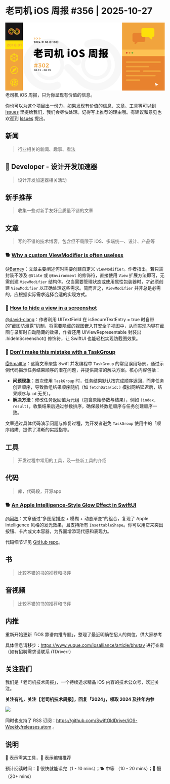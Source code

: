 # 老司机 iOS 周报 #356 | 2025-10-27

![ios-weekly](https://github.com/SwiftOldDriver/iOS-Weekly/blob/master/assets/weekly-header/302.jpg?raw=true)
老司机 iOS 周报，只为你呈现有价值的信息。

你也可以为这个项目出一份力，如果发现有价值的信息、文章、工具等可以到 [Issues](https://github.com/SwiftOldDriver/iOS-Weekly/issues) 里提给我们，我们会尽快处理。记得写上推荐的理由哦。有建议和意见也欢迎到 [Issues](https://github.com/SwiftOldDriver/iOS-Weekly/issues) 提出。

## 新闻

> 行业相关的新闻、趣事、看法

##  Developer - 设计开发加速器

> 设计开发加速器相关活动

## 新手推荐

> 收集一些对新手友好且质量不错的文章

## 文章

> 写的不错的技术博客，包含但不局限于 iOS、多端统一、设计、产品等


### 🐕 [Why a custom ViewModifier is often useless](https://www.swiftwithvincent.com/blog/why-a-custom-viewmodifier-is-often-useless)

[@Barney](https://github.com/BarneyZhaoooo)：文章主要阐述何时需要创建自定义 `ViewModifier`。作者指出，若只需封装不涉及 `@State` 或 `@Environment` 的修饰符，直接使用 `View` 扩展方法即可，无需创建 `ViewModifier` 结构体。仅当需要管理状态或使用属性包装器时，才必须创建 `ViewModifier` 以正确处理这些需求。简而言之，`ViewModifier` 并非总是必需的，应根据实际需求选择合适的实现方式。

### 🐎 [How to hide a view in a screenshot](https://www.swiftwithvincent.com/blog/how-to-hide-a-view-in-a-screenshot)

[@david-clang](https://github.com/david-clang)：作者利用 UITextField 在 isSecureTextEntry = true 时自带的“截图防泄露”机制，将需要隐藏的视图嵌入其安全子视图中，从而实现内容在截图与录屏时自动隐藏的效果，作者还用 UIViewRepresentable 封装出 .hideInScreenshot() 修饰符，让 SwiftUI 也能轻松实现防截图效果。

### 🐎 [Don't make this mistake with a TaskGroup](https://www.swiftwithvincent.com/blog/dont-make-this-mistake-with-a-taskgroup)
[@Smallfly](https://github.com/iostalks)：这篇文章聚焦 Swift 并发编程中 `TaskGroup` 的常见误用场景，通过示例代码揭示任务结果顺序的潜在问题，并提供简洁的解决方案。核心内容包括：

- **问题现象**：首次使用 `TaskGroup` 时，任务结果默认按完成顺序返回，而非任务创建顺序，导致数组结果顺序随机（如 `fetchData(id:)` 模拟网络延迟后，结果顺序与 `id` 无关）。
- **解决方法**：修改任务返回值为元组（包含原始参数与结果），例如 `(index, result)`，收集结果后通过参数排序，确保最终数组顺序与任务创建顺序一致。

文章通过具体代码演示问题与修复过程，为开发者避免 `TaskGroup` 使用中的「顺序陷阱」提供了清晰的实践指导。

## 工具

> 开发过程中常用的工具，及一些新工具的介绍

## 代码

> 库，代码段，开源app

### 🐕 [An Apple Intelligence-Style Glow Effect in SwiftUI](https://livsycode.com/swiftui/an-apple-intelligence-style-glow-effect-in-swiftui/)

[@阿权](https://github.com/bqlin)：文章通过“多图层描边 + 模糊 + 动态渐变”的组合，复现了 Apple Intelligence 风格的发光效果，且支持所有 `InsettableShape`。你可以用它来突出按钮、卡片或文本容器，为界面增添现代感和表现力。

代码细节详见 [GitHub repo](https://github.com/Livsy90/IntelligenceGlow/tree/main)。

## 书

> 比较不错的书的推荐和书评

## 音视频

> 比较不错的书的推荐和书评

## 内推

重新开始更新「iOS 靠谱内推专题」，整理了最近明确在招人的岗位，供大家参考

具体信息请移步：https://www.yuque.com/iosalliance/article/bhutav 进行查看（如有招聘需求请联系 iTDriverr）

## 关注我们

我们是「老司机技术周报」，一个持续追求精品 iOS 内容的技术公众号，欢迎关注。

**关注有礼，关注【老司机技术周报】，回复「2024」，领取 2024 及往年内参**

![](https://github.com/SwiftOldDriver/iOS-Weekly/blob/master/assets/qrcode_for_wechat.jpg?raw=true)

同时也支持了 RSS 订阅：https://github.com/SwiftOldDriver/iOS-Weekly/releases.atom 。

## 说明

🚧 表示需某工具，🌟 表示编辑推荐

预计阅读时间：🐎 很快就能读完（1 - 10 mins）；🐕 中等 （10 - 20 mins）；🐢 慢（20+ mins）
